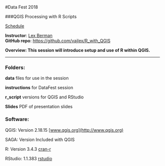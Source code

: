 #Data Fest 2018

###QGIS Processing with R Scripts

[Schedule](https://projects.iq.harvard.edu/datafest2018/schedule)

**Instructor**:  [Lex Berman](http://www.iq.harvard.edu/people/lex-berman)   
**GitHub repo**: https://github.com/vajlex/R_with_QGIS

**Overview:  This session will introduce setup and use of R within QGIS.**

<hr>   


### Folders:

**data** files for use in the session

**instructions**  for DataFest session

**r_script**  versions for QGIS and RStudio

**Slides**  PDF of presentation slides


### Software:  

QGIS: Version 2.18.15 [www.qgis.org](http://www.qgis.org)

SAGA:  Version Included with QGIS

R: Version 3.4.3  [cran-r](https://cran.r-project.org/)

RStudio: 1.1.383 [rstudio](https://www.rstudio.com/)



